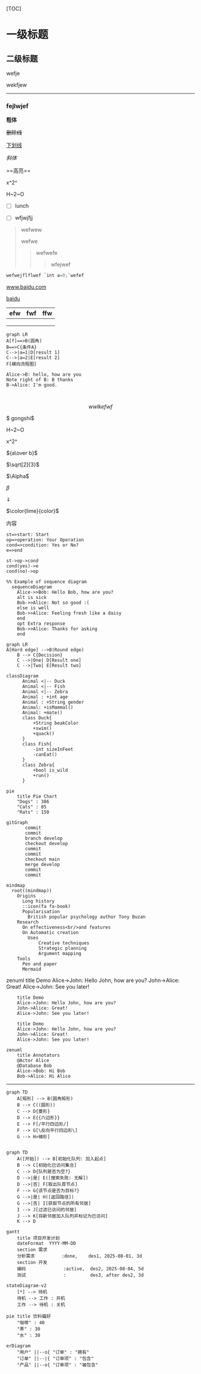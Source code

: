 [TOC]



# 一级标题

## 二级标题

wefje

wekfjew

---

### fejlwjef

**粗体**

~~删除线~~

<u>下划线</u>

*斜体*

==高亮==

x^2^

H~2~O

- [ ] lunch

- [ ] wfjwjfjj

>
>
>wefwew
>
>wefwe
>
>>
>>
>>wefwefe
>>
>>>
>>>
>>>wfejwef

```python
wefwejflflwef `int a=0;`wefef
```


www.baidu.com

[baidu](https://www.baidu.com)



| efw  | fwf  | ffw  |
| ---- | ---- | ---- |
|      |      |      |
|      |      |      |
|      |      |      |

```mermaid
graph LR
A[f]==>B(圆角)
B==>C{条件A}
C-->|a=1|D[result 1]
C-->|a=2|E[result 2]
F[横向流程图]
```

```sequence
Alice->B: hello, how are you
Note right of B: B thanks
B->Alice: I'm good.
```

```flow

```

```js

```

$$
wwlkefwf
$$

$ gongshi$



H~2~O

x^2^

${a\over b}$

$\sqrt[2]{3}$

$\Alpha$

$\beta$

$\Downarrow$

$\color{lime}{color}$

<kbd>内容</kbd>



```flow
st=>start: Start
op=>operation: Your Operation
cond=>condition: Yes or No?
e=>end

st->op->cond
cond(yes)->e
cond(no)->op
```



```mermaid
%% Example of sequence diagram
  sequenceDiagram
    Alice->>Bob: Hello Bob, how are you?
    alt is sick
    Bob->>Alice: Not so good :(
    else is well
    Bob->>Alice: Feeling fresh like a daisy
    end
    opt Extra response
    Bob->>Alice: Thanks for asking
    end
```

```mermaid
graph LR
A[Hard edge] -->B(Round edge)
    B --> C{Decision}
    C -->|One| D[Result one]
    C -->|Two| E[Result two]
```

```mermaid
classDiagram
      Animal <|-- Duck
      Animal <|-- Fish
      Animal <|-- Zebra
      Animal : +int age
      Animal : +String gender
      Animal: +isMammal()
      Animal: +mate()
      class Duck{
          +String beakColor
          +swim()
          +quack()
      }
      class Fish{
          -int sizeInFeet
          -canEat()
      }
      class Zebra{
          +bool is_wild
          +run()
      }
```

```mermaid
pie
    title Pie Chart
    "Dogs" : 386
    "Cats" : 85
    "Rats" : 150 
```

```mermaid
gitGraph
       commit
       commit
       branch develop
       checkout develop
       commit
       commit
       checkout main
       merge develop
       commit
       commit
```

```mermaid
mindmap
  root((mindmap))
    Origins
      Long history
      ::icon(fa fa-book)
      Popularisation
        British popular psychology author Tony Buzan
    Research
      On effectiveness<br/>and features
      On Automatic creation
        Uses
            Creative techniques
            Strategic planning
            Argument mapping
    Tools
      Pen and paper
      Mermaid
```

zenuml    title Demo    Alice->John: Hello John, how are you?    John->Alice: Great!    Alice->John: See you later!

```zenuml
    title Demo
    Alice->John: Hello John, how are you?
    John->Alice: Great!
    Alice->John: See you later!
```



```mermaidzenuml
    title Demo
    Alice->John: Hello John, how are you?
    John->Alice: Great!
    Alice->John: See you later!
```

```mermaid
zenuml
    title Annotators
    @Actor Alice
    @Database Bob
    Alice->Bob: Hi Bob
    Bob->Alice: Hi Alice

```


***


```mermaid
graph TD
    A[矩形] --> B(圆角矩形)
    B --> C((圆形))
    C --> D{菱形}
    D --> E{{六边形}}
    E --> F[/平行四边形/]
    F --> G[\反向平行四边形\]
    G --> H>梯形]
```



```mermaid

graph TD
    A([开始]) --> B[初始化队列: 加入起点]
    B --> C[初始化已访问集合]
    C --> D{队列是否为空?}
    D -->|是| E([搜索失败: 无解])
    D -->|否| F[取出队首节点]
    F --> G{该节点是否为目标?}
    G -->|是| H([返回路径])
    G -->|否| I[获取节点的所有邻居]
    I --> J[过滤已访问的邻居]
    J --> K[将新邻居加入队列并标记为已访问]
    K --> D

```

```mermaid
gantt
    title 项目开发计划
    dateFormat  YYYY-MM-DD
    section 需求
    分析需求          :done,    des1, 2025-08-01, 3d
    section 开发
    编码              :active,  des2, 2025-08-04, 5d
    测试              :         des3, after des2, 3d
```

```mermaid
stateDiagram-v2
    [*] --> 待机
    待机 --> 工作 : 开机
    工作 --> 待机 : 关机
```

```mermaid
pie title 饮料偏好
    "咖啡" : 40
    "茶" : 30
    "水" : 30
```

```mermaid
erDiagram
    "用户" ||--o{ "订单" : "拥有"
    "订单" ||--|{ "订单项" : "包含"
    "产品" ||--o{ "订单项" : "被包含"
```

